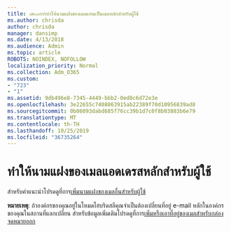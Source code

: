 ```yaml
---
title: ๗๒๓การทำให้นามแฝงของเมลแทนเป็นเมลหลักสำหรับผู้ใช้
ms.author: chrisda
author: chrisda
manager: dansimp
ms.date: 4/13/2018
ms.audience: Admin
ms.topic: article
ROBOTS: NOINDEX, NOFOLLOW
localization_priority: Normal
ms.collection: Adm_O365
ms.custom:
- "723"
- "1"
ms.assetid: 9db496e8-7345-4449-bbb2-0ed8c6d72e3e
ms.openlocfilehash: 3e22655c7408863915ab22389f70d10956839ad8
ms.sourcegitcommit: 0b06093dabd685f76cc39b1d7c0f8b03883b6e79
ms.translationtype: MT
ms.contentlocale: th-TH
ms.lasthandoff: 10/25/2019
ms.locfileid: "36735264"
---
```

# <a name="make-an-email-alias-the-primary-address-for-a-user"></a>ทำให้นามแฝงของเมลแอดเดรสหลักสำหรับผู้ใช้

สำหรับคำแนะนำโปรดดูที่การ[เพิ่มนามแฝงของเมลอื่นสำหรับผู้ใช้](https://docs.microsoft.com/office365/admin/email/add-another-email-alias-for-a-user)

**หมายเหตุ**: ถ้าองค์กรของคุณอยู่ในโหมดไฮบริดสลีคุณจำเป็นต้องเปลี่ยนที่อยู่ e-mail หลักในองค์กรของคุณในสถานที่แลกเปลี่ยน สำหรับข้อมูลเพิ่มเติมโปรดดูที่การ[เพิ่มหรือเอาที่อยู่ของเมลสำหรับกล่องจดหมายออก](https://technet.microsoft.com/library/bb123794.aspx)
